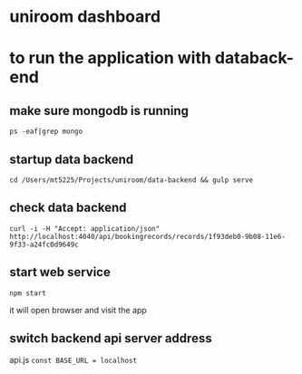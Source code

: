 # uniroom dashboard

# to run the application with databack-end

## make sure mongodb is running
`` ps -eaf|grep mongo ``

## startup data backend
`` cd /Users/mt5225/Projects/uniroom/data-backend && gulp serve ``

## check data backend
`` curl -i -H "Accept: application/json" http://localhost:4040/api/bookingrecords/records/1f93deb0-9b08-11e6-9f33-a24fc0d9649c ``

## start web service
`` npm start ``

it will open browser and visit the app


## switch backend api server address

api.js  `` const BASE_URL = localhost ``